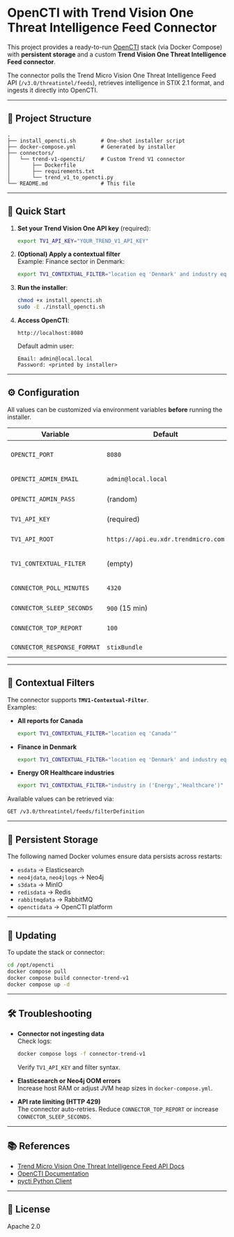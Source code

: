 # OpenCTI with Trend Vision One Threat Intelligence Feed Connector

This project provides a ready-to-run [OpenCTI](https://www.opencti.io/) stack (via Docker Compose) with **persistent storage** and a custom **Trend Vision One Threat Intelligence Feed connector**.  

The connector polls the Trend Micro Vision One Threat Intelligence Feed API (`/v3.0/threatintel/feeds`), retrieves intelligence in STIX 2.1 format, and ingests it directly into OpenCTI.

---

## 📂 Project Structure

```
.
├── install_opencti.sh        # One-shot installer script
├── docker-compose.yml        # Generated by installer
├── connectors/
│   └── trend-v1-opencti/     # Custom Trend V1 connector
│       ├── Dockerfile
│       ├── requirements.txt
│       └── trend_v1_to_opencti.py
└── README.md                 # This file
```

---

## 🚀 Quick Start

1. **Set your Trend Vision One API key** (required):
   ```bash
   export TV1_API_KEY="YOUR_TREND_V1_API_KEY"
   ```

2. **(Optional) Apply a contextual filter**  
   Example: Finance sector in Denmark:
   ```bash
   export TV1_CONTEXTUAL_FILTER="location eq 'Denmark' and industry eq 'Finance'"
   ```

3. **Run the installer**:
   ```bash
   chmod +x install_opencti.sh
   sudo -E ./install_opencti.sh
   ```

4. **Access OpenCTI**:
   ```
   http://localhost:8080
   ```
   Default admin user:
   ```
   Email: admin@local.local
   Password: <printed by installer>
   ```

---

## ⚙️ Configuration

All values can be customized via environment variables **before** running the installer.

| Variable                    | Default                                | Description |
|-----------------------------|----------------------------------------|-------------|
| `OPENCTI_PORT`              | `8080`                                | Port for OpenCTI web UI |
| `OPENCTI_ADMIN_EMAIL`       | `admin@local.local`                   | Initial admin email |
| `OPENCTI_ADMIN_PASS`        | (random)                              | Initial admin password |
| `TV1_API_KEY`               | (required)                            | Trend Vision One API key |
| `TV1_API_ROOT`              | `https://api.eu.xdr.trendmicro.com`   | API root (set region) |
| `TV1_CONTEXTUAL_FILTER`     | (empty)                               | Optional contextual filter |
| `CONNECTOR_POLL_MINUTES`    | `4320`                                | Time window for each poll |
| `CONNECTOR_SLEEP_SECONDS`   | `900` (15 min)                        | Delay between polls |
| `CONNECTOR_TOP_REPORT`      | `100`                                 | Max items per request |
| `CONNECTOR_RESPONSE_FORMAT` | `stixBundle`                          | `stixBundle` or `taxiiEnvelope` |

---

## 🧩 Contextual Filters

The connector supports **`TMV1-Contextual-Filter`**.  
Examples:

- **All reports for Canada**
  ```bash
  export TV1_CONTEXTUAL_FILTER="location eq 'Canada'"
  ```
- **Finance in Denmark**
  ```bash
  export TV1_CONTEXTUAL_FILTER="location eq 'Denmark' and industry eq 'Finance'"
  ```
- **Energy OR Healthcare industries**
  ```bash
  export TV1_CONTEXTUAL_FILTER="industry in ('Energy','Healthcare')"
  ```

Available values can be retrieved via:
```
GET /v3.0/threatintel/feeds/filterDefinition
```

---

## 💾 Persistent Storage

The following named Docker volumes ensure data persists across restarts:

- `esdata` → Elasticsearch  
- `neo4jdata`, `neo4jlogs` → Neo4j  
- `s3data` → MinIO  
- `redisdata` → Redis  
- `rabbitmqdata` → RabbitMQ  
- `openctidata` → OpenCTI platform  

---

## 🔄 Updating

To update the stack or connector:

```bash
cd /opt/opencti
docker compose pull
docker compose build connector-trend-v1
docker compose up -d
```

---

## 🛠️ Troubleshooting

- **Connector not ingesting data**  
  Check logs:
  ```bash
  docker compose logs -f connector-trend-v1
  ```
  Verify `TV1_API_KEY` and filter syntax.

- **Elasticsearch or Neo4j OOM errors**  
  Increase host RAM or adjust JVM heap sizes in `docker-compose.yml`.

- **API rate limiting (HTTP 429)**  
  The connector auto-retries. Reduce `CONNECTOR_TOP_REPORT` or increase `CONNECTOR_SLEEP_SECONDS`.

---

## 📚 References

- [Trend Micro Vision One Threat Intelligence Feed API Docs](https://automation.trendmicro.com/xdr/api-v3/#tag/Trend-Threat-Intelligence-Feed/paths/~1v3.0~1threatintel~1feeds/get)  
- [OpenCTI Documentation](https://www.opencti.io/en/documentation)  
- [pycti Python Client](https://pypi.org/project/pycti/)  

---

## 📜 License

Apache 2.0
